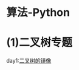 # 算法-Python
# (1)二叉树专题

 day1:[二叉树的镜像](https://github.com/jxnu-liguobin/cs-summary-reflection/blob/master/python-leetcode/solution/leetcode_27_.py)
